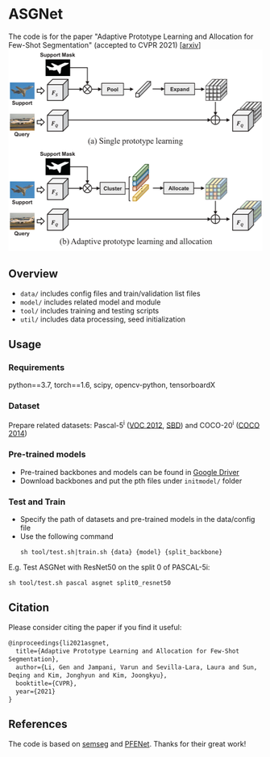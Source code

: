# ASGNet
The code is for the paper "Adaptive Prototype Learning and Allocation for Few-Shot Segmentation" (accepted to CVPR 2021) [[arxiv](https://arxiv.org/abs/2104.01893)]
<img src="figure/comparison.png" width="511.4" height="400">

## Overview
+ `data/` includes config files and train/validation list files
+ `model/` includes related model and module
+ `tool/` includes training and testing scripts
+ `util/` includes data processing, seed initialization

## Usage
### Requirements
python==3.7, torch==1.6, scipy, opencv-python, tensorboardX

### Dataset
Prepare related datasets: Pascal-5<sup>i</sup> ([VOC 2012](http://host.robots.ox.ac.uk/pascal/VOC/voc2012/), [SBD](http://home.bharathh.info/pubs/codes/SBD/download.html)) and COCO-20<sup>i</sup> ([COCO 2014](https://cocodataset.org/#download))

### Pre-trained models
- Pre-trained backbones and models can be found in [Google Driver](https://drive.google.com/drive/folders/1dEJL_KSkZZ0nIEy6zwqqb93L4zBDvCV-?usp=sharing)
- Download backbones and put the pth files under `initmodel/` folder

### Test and  Train
+ Specify the path of datasets and pre-trained models in the data/config file
+ Use the following command 
  ```
  sh tool/test.sh|train.sh {data} {model} {split_backbone}
  ```

E.g. Test ASGNet with ResNet50 on the split 0 of PASCAL-5i:
```
sh tool/test.sh pascal asgnet split0_resnet50
```

## Citation
Please consider citing the paper if you find it useful:
```
@inproceedings{li2021asgnet,
  title={Adaptive Prototype Learning and Allocation for Few-Shot Segmentation},
  author={Li, Gen and Jampani, Varun and Sevilla-Lara, Laura and Sun, Deqing and Kim, Jonghyun and Kim, Joongkyu},
  booktitle={CVPR},
  year={2021}
}
```
## References
The code is based on [semseg](https://github.com/hszhao/semseg) and [PFENet](https://github.com/Jia-Research-Lab/PFENet). Thanks for their great work!
